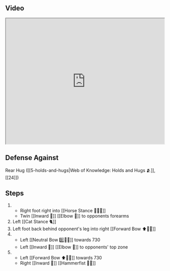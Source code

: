 ## Video

<iframe src="https://www.youtube.com/embed/kRBlmnNAyl8" width="100%" height="400"></iframe>

## Defense Against

Rear Hug ([[5-holds-and-hugs|Web of Knowledge: Holds and Hugs 🫂]], [[24]])

## Steps

1. - Right foot right into [[Horse Stance 🏇🧍‍♂️]]
    - Twin [[Inward 🔽]] [[Elbow 💪]] to opponents forearms
3. Left [[Cat Stance 🐈]]
4. Left foot back behind opponent's leg into right [[Forward Bow ⬆️🧍‍♂️]] 
5. - Left [[Neutral Bow 0️⃣🧍‍♂️]] towards 730
    - Left [[Inward 🔽]] [[Elbow 💪]] to opponents' top zone
6. - Left [[Forward Bow ⬆️🧍‍♂️]] towards 730
    - Right [[Inward 🔽]] [[Hammerfist 🔨✊]]